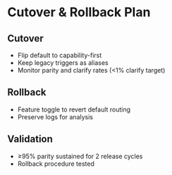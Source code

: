 # Cutover & Rollback Plan

## Cutover
- Flip default to capability-first
- Keep legacy triggers as aliases
- Monitor parity and clarify rates (<1% clarify target)

## Rollback
- Feature toggle to revert default routing
- Preserve logs for analysis

## Validation
- ≥95% parity sustained for 2 release cycles
- Rollback procedure tested